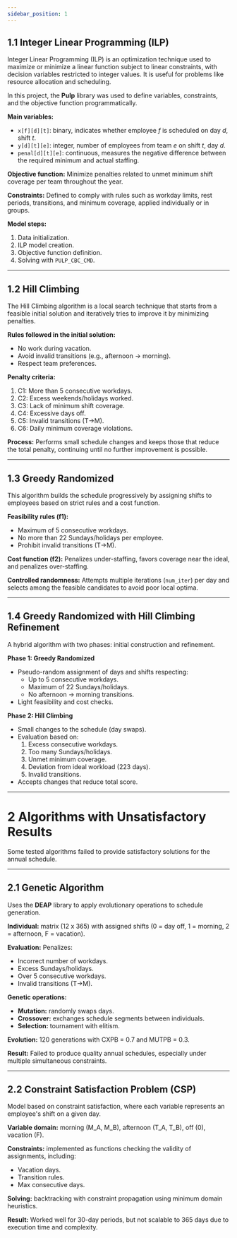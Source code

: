 ```yaml
---
sidebar_position: 1
---
```


## 1.1 Integer Linear Programming (ILP)

Integer Linear Programming (ILP) is an optimization technique used to maximize or minimize a linear function subject to linear constraints, with decision variables restricted to integer values. It is useful for problems like resource allocation and scheduling.

In this project, the **Pulp** library was used to define variables, constraints, and the objective function programmatically.

**Main variables:**
- `x[f][d][t]`: binary, indicates whether employee *f* is scheduled on day *d*, shift *t*.
- `y[d][t][e]`: integer, number of employees from team *e* on shift *t*, day *d*.
- `penal[d][t][e]`: continuous, measures the negative difference between the required minimum and actual staffing.

**Objective function:**
Minimize penalties related to unmet minimum shift coverage per team throughout the year.

**Constraints:**
Defined to comply with rules such as workday limits, rest periods, transitions, and minimum coverage, applied individually or in groups.

**Model steps:**
1. Data initialization.
2. ILP model creation.
3. Objective function definition.
4. Solving with `PULP_CBC_CMD`.

---

## 1.2 Hill Climbing

The Hill Climbing algorithm is a local search technique that starts from a feasible initial solution and iteratively tries to improve it by minimizing penalties.

**Rules followed in the initial solution:**
- No work during vacation.
- Avoid invalid transitions (e.g., afternoon → morning).
- Respect team preferences.

**Penalty criteria:**
1. C1: More than 5 consecutive workdays.
2. C2: Excess weekends/holidays worked.
3. C3: Lack of minimum shift coverage.
4. C4: Excessive days off.
5. C5: Invalid transitions (T→M).
6. C6: Daily minimum coverage violations.

**Process:**
Performs small schedule changes and keeps those that reduce the total penalty, continuing until no further improvement is possible.

---

## 1.3 Greedy Randomized

This algorithm builds the schedule progressively by assigning shifts to employees based on strict rules and a cost function.

**Feasibility rules (f1):**
- Maximum of 5 consecutive workdays.
- No more than 22 Sundays/holidays per employee.
- Prohibit invalid transitions (T→M).

**Cost function (f2):**
Penalizes under-staffing, favors coverage near the ideal, and penalizes over-staffing.

**Controlled randomness:**
Attempts multiple iterations (`num_iter`) per day and selects among the feasible candidates to avoid poor local optima.

---

## 1.4 Greedy Randomized with Hill Climbing Refinement

A hybrid algorithm with two phases: initial construction and refinement.

**Phase 1: Greedy Randomized**
- Pseudo-random assignment of days and shifts respecting:
  - Up to 5 consecutive workdays.
  - Maximum of 22 Sundays/holidays.
  - No afternoon → morning transitions.
- Light feasibility and cost checks.

**Phase 2: Hill Climbing**
- Small changes to the schedule (day swaps).
- Evaluation based on:
  1. Excess consecutive workdays.
  2. Too many Sundays/holidays.
  3. Unmet minimum coverage.
  4. Deviation from ideal workload (223 days).
  5. Invalid transitions.
- Accepts changes that reduce total score.

---

# 2 Algorithms with Unsatisfactory Results

Some tested algorithms failed to provide satisfactory solutions for the annual schedule.

---

## 2.1 Genetic Algorithm

Uses the **DEAP** library to apply evolutionary operations to schedule generation.

**Individual:** matrix (12 x 365) with assigned shifts (0 = day off, 1 = morning, 2 = afternoon, F = vacation).

**Evaluation:**
Penalizes:
- Incorrect number of workdays.
- Excess Sundays/holidays.
- Over 5 consecutive workdays.
- Invalid transitions (T→M).

**Genetic operations:**
- **Mutation:** randomly swaps days.
- **Crossover:** exchanges schedule segments between individuals.
- **Selection:** tournament with elitism.

**Evolution:** 120 generations with CXPB = 0.7 and MUTPB = 0.3.

**Result:** Failed to produce quality annual schedules, especially under multiple simultaneous constraints.

---

## 2.2 Constraint Satisfaction Problem (CSP)

Model based on constraint satisfaction, where each variable represents an employee's shift on a given day.

**Variable domain:** morning (M_A, M_B), afternoon (T_A, T_B), off (0), vacation (F).

**Constraints:** implemented as functions checking the validity of assignments, including:
- Vacation days.
- Transition rules.
- Max consecutive days.

**Solving:** backtracking with constraint propagation using minimum domain heuristics.

**Result:** Worked well for 30-day periods, but not scalable to 365 days due to execution time and complexity.

